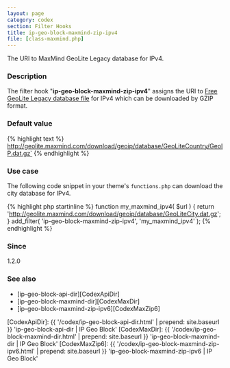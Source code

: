 ```yaml
---
layout: page
category: codex
section: Filter Hooks
title: ip-geo-block-maxmind-zip-ipv4
file: [class-maxmind.php]
---
```


The URI to MaxMind GeoLite Legacy database for IPv4.

<!--more-->

### Description ###

The filter hook "**ip-geo-block-maxmind-zip-ipv4**" assigns the URI to 
[Free GeoLite Legacy database file][MaxMindGeoDB] for IPv4 which can be 
downloaded by GZIP format.

### Default value ###

{% highlight text %}
http://geolite.maxmind.com/download/geoip/database/GeoLiteCountry/GeoIP.dat.gz`
{% endhighlight %}

### Use case ###

The following code snippet in your theme's `functions.php` can download the 
city database for IPv4.

{% highlight php startinline %}
function my_maxmind_ipv4( $url ) {
    return 'http://geolite.maxmind.com/download/geoip/database/GeoLiteCity.dat.gz';
}
add_filter( 'ip-geo-block-maxmind-zip-ipv4', 'my_maxmind_ipv4' );
{% endhighlight %}

### Since ###

1.2.0

### See also ###

- [ip-geo-block-api-dir][CodexApiDir]
- [ip-geo-block-maxmind-dir][CodexMaxDir]
- [ip-geo-block-maxmind-zip-ipv6][CodexMaxZip6]

[IP-Geo-Block]: https://wordpress.org/plugins/ip-geo-block/ "WordPress › IP Geo Block « WordPress Plugins"
[MaxMindGeoDB]: http://dev.maxmind.com/geoip/legacy/geolite/ "GeoLite Legacy Downloadable Databases « Maxmind Developer Site"
[CodexApiDir]:  {{ '/codex/ip-geo-block-api-dir.html'          | prepend: site.baseurl }} 'ip-geo-block-api-dir | IP Geo Block'
[CodexMaxDir]:  {{ '/codex/ip-geo-block-maxmind-dir.html'      | prepend: site.baseurl }} 'ip-geo-block-maxmind-dir | IP Geo Block'
[CodexMaxZip6]: {{ '/codex/ip-geo-block-maxmind-zip-ipv6.html' | prepend: site.baseurl }} 'ip-geo-block-maxmind-zip-ipv6 | IP Geo Block'
